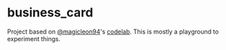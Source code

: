 # business_card

Project based on [@magicleon94](https://github.com/magicleon94)'s [codelab](https://magicleon94.github.io/flutter_study_jam_base).
This is mostly a playground to experiment things.
